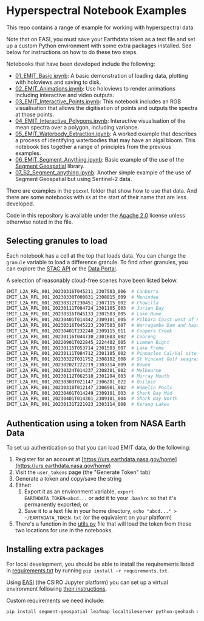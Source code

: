 # Hyperspectral Notebook Examples

This repo contains a range of example for working with hyperspectral data.

Note that on EASI, you must save your Earthdata token as a text file and set
up a custom Python environment with some extra packages installed. See below
for instructions on how to do these two steps.

Notebooks that have been developed include the following:

* [01_EMIT_Basic.ipynb](01_EMIT_Basic.ipynb):
  A basic demonstration of loading data, plotting with holoviews and saving to disk.
* [02_EMIT_Animations.ipynb](02_EMIT_Animations.ipynb): 
  Use holoviews to render animations including interactive and video outputs.
* [03_EMIT_Interactive_Points.ipynb](03_EMIT_Interactive_Points.ipynb):
  This notebook includes an RGB visualisation that allows the digitisation of
  points and outputs the spectra at those points.
* [04_EMIT_Interactive_Polygons.ipynb](04_EMIT_Interactive_Polygons.ipynb):
  Interactive visualisation of the mean spectra over a polygon, including variance.
* [05_EMIT_Waterbody_Extraction.ipynb](05_EMIT_Waterbody_Extraction.ipynb):
  A worked example that describes a process of identifying waterbodies that may
  have an algal bloom. This notebook ties together a range of principles from
  the previous examples.
* [06_EMIT_Segment_Anything.ipynb](06_EMIT_Segment_Anything.ipynb):
  Basic example of the use of the
  [Segment Geospatial](https://github.com/opengeos/segment-geospatial) library.
* [07_S2_Segment_anything.ipynb](07_S2_Segment_anything.ipynb):
  Another simple example of the use of Segment Geospatial but using Sentinel-2
  data.

There are examples in the `pixxel` folder that show how to use that data. And there
are some notebooks with `XX` at the start of their name that are less developed.

Code in this repository is available under the [Apache 2.0](LICENSE.txt)
license unless otherwise noted in the file.

## Selecting granules to load

Each notebook has a cell at the top that loads data. You can change the `granule` variable to
load a difference granule. To find other granules, you can explore the
[STAC API](https://radiantearth.github.io/stac-browser/#/external//cmr.earthdata.nasa.gov/cloudstac/LPCLOUD/collections/EMITL2ARFL.v001/)
or the [Data Portal](https://earth.jpl.nasa.gov/emit/data/data-portal/coverage-and-forecasts/).

A selection of reasonably cloud-free scenes have been listed below.

``` python
EMIT_L2A_RFL_001_20230316T045211_2307503_006  # Canberra
EMIT_L2A_RFL_001_20230330T000831_2308815_009  # Menindee
EMIT_L2A_RFL_001_20230312T230451_2307115_002  # Chowilla
EMIT_L2A_RFL_001_20230111T084724_2301105_003  # Jurien Bay
EMIT_L2A_RFL_001_20230316T045133_2307503_005  # Lake Hume
EMIT_L2A_RFL_001_20230401T014442_2309101_005  # Pilbara Coast west of Port Hedland
EMIT_L2A_RFL_001_20230316T045223_2307503_007  # Warragamba Dam and hazard reduction burn
EMIT_L2A_RFL_001_20230401T232248_2309115_011  # Coopers Creek
EMIT_L2A_RFL_001_20230116T044730_2301603_002  # Coorong
EMIT_L2A_RFL_001_20220901T022845_2224402_005  # Limmen Bight
EMIT_L2A_RFL_001_20230115T053714_2301503_007  # Lake Frome
EMIT_L2A_RFL_001_20230111T084712_2301105_002  # Pinnacles Cal/Val site
EMIT_L2A_RFL_001_20230322T031752_2308102_008  # St Vincent Gulf seagrass
EMIT_L2A_RFL_001_20230202T222219_2303314_009  # Bowen
EMIT_L2A_RFL_001_20230324T014237_2308301_002  # Melbourne
EMIT_L2A_RFL_001_20230112T062510_2301204_003  # Murray Mouth
EMIT_L2A_RFL_001_20230303T021147_2306201_022  # Quilpie
EMIT_L2A_RFL_001_20230310T012147_2306901_002  # Hamelin Pools
EMIT_L2A_RFL_001_20230401T014249_2309101_003  # Shark Bay Mid
EMIT_L2A_RFL_001_20230401T014301_2309101_004  # Shark Bay North
EMIT_L2A_RFL_001_20230131T221923_2303114_008  # Kerang Lakes
```

## Authentication using a token from NASA Earth Data

To set up authentication so that you can load EMIT data, do the following:

1. Register for an account at [https://urs.earthdata.nasa.gov/home](https://urs.earthdata.nasa.gov/home)
2. Visit the `user_tokens` page (the "Generate Token" tab)
3. Generate a token and copy/save the string
4. Either:
   1. Export it as an environment variable, `export EARTHDATA_TOKEN=abcd...` or add it to your `.bashrc`
   so that it's permanently exported; or
   2. Save it to a text file in your home directory, `echo "abcd..." > ~/EARTHDATA_TOKEN.txt` (or the
   equivalent on your platform)
5. There's a function in the [utils.py](utils.py) file that will load the token from these
   two locations for use in the notebooks.

## Installing extra packages

For local development, you should be able to install the requirements listed in
[requirements.txt](requirements.txt) by running `pip install -r requirements.txt`.

Using [EASI](https://docs.csiro.easi-eo.solutions/user-guide/developers/jupyterlab/virtual-environment/)
(the CSIRO Jupyter platform) you can set up a virtual environment following
[their instructions](https://docs.csiro.easi-eo.solutions/user-guide/developers/jupyterlab/virtual-environment/).

Custom requirements we need include:

``` bash
pip install segment-geospatial leafmap localtileserver python-geohash odc-stac>=0.3.6
```
